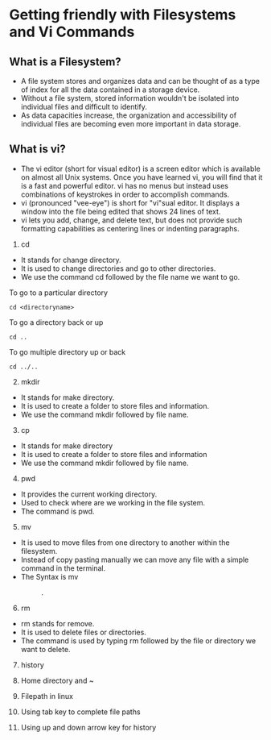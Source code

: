 # Getting friendly with Filesystems and Vi Commands



## What is a Filesystem?

* A file system stores and organizes data and can be thought of as a type of index for all the data contained in a storage device.
* Without a file system, stored information wouldn't be isolated into individual files and difficult to identify.
* As data capacities increase, the organization and accessibility of individual files are becoming even more important in data storage.

## What is vi?
* The vi editor (short for visual editor) is a screen editor which is available on almost all Unix systems. Once you have learned vi, you will find that it is a fast and powerful editor. vi has no menus but instead uses combinations of keystrokes in order to accomplish commands. 
* vi (pronounced "vee-eye") is short for "vi"sual editor. It displays a window into the file being edited that shows 24 lines of text.
* vi lets you add, change, and delete text, but does not provide such formatting capabilities as centering lines or indenting paragraphs.



1. cd

* It stands for change directory. 
* It is used to change directories and go to other directories.
* We use the command cd followed by the file name we want to go.

To go to a particular directory
```
cd <directoryname>
```
To go a directory back or up
```  
cd ..
```
To go multiple directory up or back
```
cd ../..
```

2. mkdir

* It stands for make directory.
* It is used to create a folder to store files and information. 
* We use the command mkdir followed by file name.

3. cp 
* It stands for make directory
* It is used to create a folder to store files and information 
* We use the command mkdir followed by file name. 


4. pwd 
* It provides the current working directory. 
* Used to check where are we working in the file system. 
* The command is pwd.



5. mv  

* It is used to move files from one directory to another within the filesystem. 
* Instead of copy pasting manually we can move any file with a simple command in the terminal. 
* The Syntax is mv <filename> <dir>.




6. rm   

* rm stands for remove. 
* It is used to delete files or directories. 
* The command is used by typing rm followed by the file or directory we want to delete.
 



7. history 




8. Home directory and ~


9. Filepath in linux


10. Using tab key to complete file paths


11. Using up and down arrow key for history
